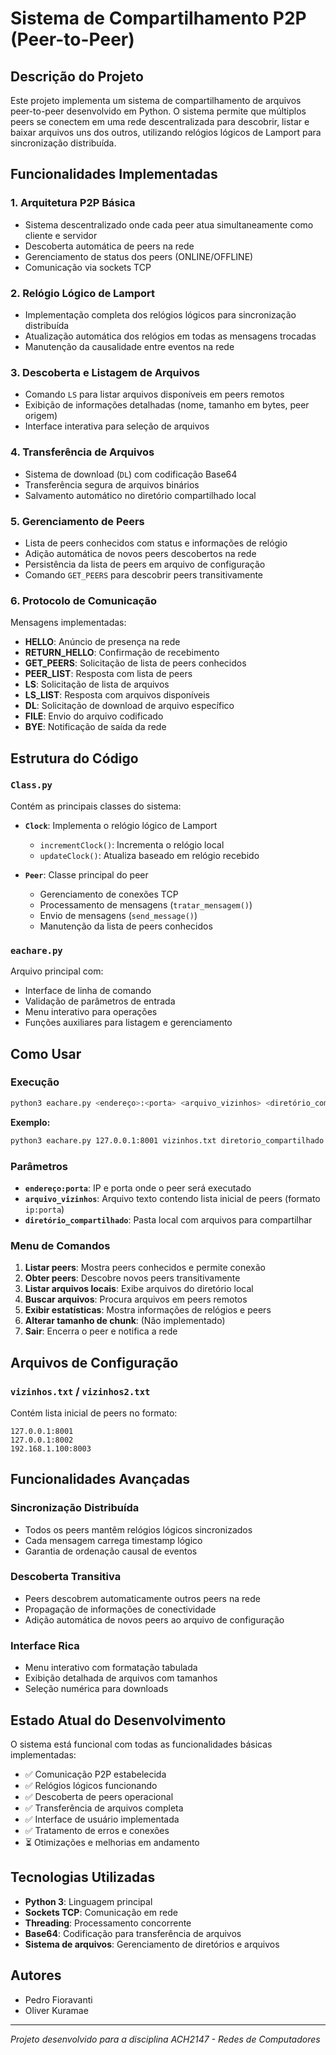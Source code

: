 # Sistema de Compartilhamento P2P (Peer-to-Peer)

## Descrição do Projeto

Este projeto implementa um sistema de compartilhamento de arquivos peer-to-peer desenvolvido em Python. O sistema permite que múltiplos peers se conectem em uma rede descentralizada para descobrir, listar e baixar arquivos uns dos outros, utilizando relógios lógicos de Lamport para sincronização distribuída.

## Funcionalidades Implementadas

### 1. **Arquitetura P2P Básica**
- Sistema descentralizado onde cada peer atua simultaneamente como cliente e servidor
- Descoberta automática de peers na rede
- Gerenciamento de status dos peers (ONLINE/OFFLINE)
- Comunicação via sockets TCP

### 2. **Relógio Lógico de Lamport**
- Implementação completa dos relógios lógicos para sincronização distribuída
- Atualização automática dos relógios em todas as mensagens trocadas
- Manutenção da causalidade entre eventos na rede

### 3. **Descoberta e Listagem de Arquivos**
- Comando `LS` para listar arquivos disponíveis em peers remotos
- Exibição de informações detalhadas (nome, tamanho em bytes, peer origem)
- Interface interativa para seleção de arquivos

### 4. **Transferência de Arquivos**
- Sistema de download (`DL`) com codificação Base64
- Transferência segura de arquivos binários
- Salvamento automático no diretório compartilhado local

### 5. **Gerenciamento de Peers**
- Lista de peers conhecidos com status e informações de relógio
- Adição automática de novos peers descobertos na rede
- Persistência da lista de peers em arquivo de configuração
- Comando `GET_PEERS` para descobrir peers transitivamente

### 6. **Protocolo de Comunicação**
Mensagens implementadas:
- **HELLO**: Anúncio de presença na rede
- **RETURN_HELLO**: Confirmação de recebimento
- **GET_PEERS**: Solicitação de lista de peers conhecidos
- **PEER_LIST**: Resposta com lista de peers
- **LS**: Solicitação de lista de arquivos
- **LS_LIST**: Resposta com arquivos disponíveis
- **DL**: Solicitação de download de arquivo específico
- **FILE**: Envio do arquivo codificado
- **BYE**: Notificação de saída da rede

## Estrutura do Código

### `Class.py`
Contém as principais classes do sistema:

- **`Clock`**: Implementa o relógio lógico de Lamport
  - `incrementClock()`: Incrementa o relógio local
  - `updateClock()`: Atualiza baseado em relógio recebido

- **`Peer`**: Classe principal do peer
  - Gerenciamento de conexões TCP
  - Processamento de mensagens (`tratar_mensagem()`)
  - Envio de mensagens (`send_message()`)
  - Manutenção da lista de peers conhecidos

### `eachare.py`
Arquivo principal com:
- Interface de linha de comando
- Validação de parâmetros de entrada
- Menu interativo para operações
- Funções auxiliares para listagem e gerenciamento

## Como Usar

### Execução
```bash
python3 eachare.py <endereço>:<porta> <arquivo_vizinhos> <diretório_compartilhado>
```

**Exemplo:**
```bash
python3 eachare.py 127.0.0.1:8001 vizinhos.txt diretorio_compartilhado
```

### Parâmetros
- **`endereço:porta`**: IP e porta onde o peer será executado
- **`arquivo_vizinhos`**: Arquivo texto contendo lista inicial de peers (formato `ip:porta`)
- **`diretório_compartilhado`**: Pasta local com arquivos para compartilhar

### Menu de Comandos
1. **Listar peers**: Mostra peers conhecidos e permite conexão
2. **Obter peers**: Descobre novos peers transitivamente
3. **Listar arquivos locais**: Exibe arquivos do diretório local
4. **Buscar arquivos**: Procura arquivos em peers remotos
5. **Exibir estatísticas**: Mostra informações de relógios e peers
6. **Alterar tamanho de chunk**: (Não implementado)
9. **Sair**: Encerra o peer e notifica a rede

## Arquivos de Configuração

### `vizinhos.txt` / `vizinhos2.txt`
Contém lista inicial de peers no formato:
```
127.0.0.1:8001
127.0.0.1:8002
192.168.1.100:8003
```

## Funcionalidades Avançadas

### Sincronização Distribuída
- Todos os peers mantêm relógios lógicos sincronizados
- Cada mensagem carrega timestamp lógico
- Garantia de ordenação causal de eventos

### Descoberta Transitiva
- Peers descobrem automaticamente outros peers na rede
- Propagação de informações de conectividade
- Adição automática de novos peers ao arquivo de configuração

### Interface Rica
- Menu interativo com formatação tabulada
- Exibição detalhada de arquivos com tamanhos
- Seleção numérica para downloads

## Estado Atual do Desenvolvimento

O sistema está funcional com todas as funcionalidades básicas implementadas:
- ✅ Comunicação P2P estabelecida
- ✅ Relógios lógicos funcionando
- ✅ Descoberta de peers operacional
- ✅ Transferência de arquivos completa
- ✅ Interface de usuário implementada
- ✅ Tratamento de erros e conexões
- ⏳ Otimizações e melhorias em andamento

## Tecnologias Utilizadas
- **Python 3**: Linguagem principal
- **Sockets TCP**: Comunicação em rede
- **Threading**: Processamento concorrente
- **Base64**: Codificação para transferência de arquivos
- **Sistema de arquivos**: Gerenciamento de diretórios e arquivos

## Autores
- Pedro Fioravanti
- Oliver Kuramae

---
*Projeto desenvolvido para a disciplina ACH2147 - Redes de Computadores*
